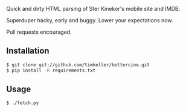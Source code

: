 Quick and dirty HTML parsing of Ster Kinekor's mobile site and IMDB.

Superduper hacky, early and buggy. Lower your expectations now.

Pull requests encouraged.


Installation
------------

```bash
$ git clone git://github.com/timkeller/bettercine.git
$ pip install -R requirements.txt
```

Usage
-----

```bash
$ ./fetch.py
```
